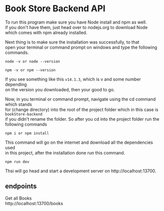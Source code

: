 # Book Store Backend API

To run this program make sure you have Node install and npm as well. <br>
if you don't have them, just head over to nodejs.org to download Node <br>
which comes with npm already installed.

Next thing is to make sure the installation was successfully, to that <br>
open your terminal or command prompt on windows and type the following commands.

```
node -v or node --version

npm -v or npm --version
```

If you see something like this `v14.1.3`, which is v and some number depending <br> on the version you downloaded, then your good to go.

Now, in you terminal or command prompt, navigate using the cd command which stands <br> for (change directory) into the root of the project folder which in this case is `bookStore-backend` <br> if you didn't rename the folder. So after you cd into the project folder run the following commands

```
npm i or npm install
```

This command will go on the internet and download all the dependencies used <br> in this project, after the installation done run this command.

```
npm run dev
```

Thsi will go head and start a development server on http://localhost:13700.

## endpoints

Get all Books <br>
http://localhost:13700/books
